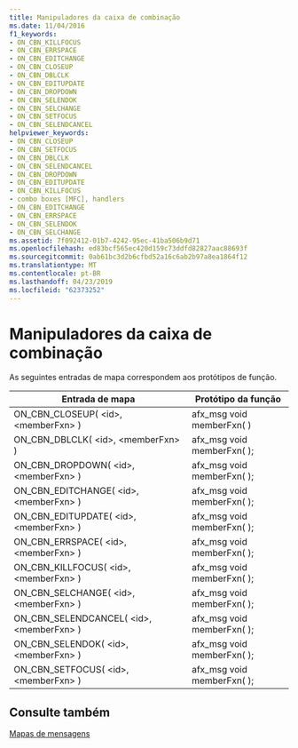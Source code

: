 ```yaml
---
title: Manipuladores da caixa de combinação
ms.date: 11/04/2016
f1_keywords:
- ON_CBN_KILLFOCUS
- ON_CBN_ERRSPACE
- ON_CBN_EDITCHANGE
- ON_CBN_CLOSEUP
- ON_CBN_DBLCLK
- ON_CBN_EDITUPDATE
- ON_CBN_DROPDOWN
- ON_CBN_SELENDOK
- ON_CBN_SELCHANGE
- ON_CBN_SETFOCUS
- ON_CBN_SELENDCANCEL
helpviewer_keywords:
- ON_CBN_CLOSEUP
- ON_CBN_SETFOCUS
- ON_CBN_DBLCLK
- ON_CBN_SELENDCANCEL
- ON_CBN_DROPDOWN
- ON_CBN_EDITUPDATE
- ON_CBN_KILLFOCUS
- combo boxes [MFC], handlers
- ON_CBN_EDITCHANGE
- ON_CBN_ERRSPACE
- ON_CBN_SELENDOK
- ON_CBN_SELCHANGE
ms.assetid: 7f092412-01b7-4242-95ec-41ba506b9d71
ms.openlocfilehash: ed83bcf565ec420d159c73ddfd82827aac88693f
ms.sourcegitcommit: 0ab61bc3d2b6cfbd52a16c6ab2b97a8ea1864f12
ms.translationtype: MT
ms.contentlocale: pt-BR
ms.lasthandoff: 04/23/2019
ms.locfileid: "62373252"
---
```

# <a name="combo-box-handlers"></a>Manipuladores da caixa de combinação

As seguintes entradas de mapa correspondem aos protótipos de função.

|Entrada de mapa|Protótipo da função|
|---------------|------------------------|
|ON_CBN_CLOSEUP( \<id>, \<memberFxn> )|afx_msg void memberFxn( )|
|ON_CBN_DBLCLK( \<id>, \<memberFxn> )|afx_msg void memberFxn( );|
|ON_CBN_DROPDOWN( \<id>, \<memberFxn> )|afx_msg void memberFxn( );|
|ON_CBN_EDITCHANGE( \<id>, \<memberFxn> )|afx_msg void memberFxn( );|
|ON_CBN_EDITUPDATE( \<id>, \<memberFxn> )|afx_msg void memberFxn( );|
|ON_CBN_ERRSPACE( \<id>, \<memberFxn> )|afx_msg void memberFxn( );|
|ON_CBN_KILLFOCUS( \<id>, \<memberFxn> )|afx_msg void memberFxn( );|
|ON_CBN_SELCHANGE( \<id>, \<memberFxn> )|afx_msg void memberFxn( );|
|ON_CBN_SELENDCANCEL( \<id>, \<memberFxn> )|afx_msg void memberFxn( );|
|ON_CBN_SELENDOK( \<id>, \<memberFxn> )|afx_msg void memberFxn( );|
|ON_CBN_SETFOCUS( \<id>, \<memberFxn> )|afx_msg void memberFxn( );|

## <a name="see-also"></a>Consulte também

[Mapas de mensagens](../../mfc/reference/message-maps-mfc.md)
